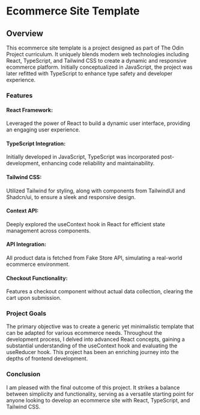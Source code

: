 
# Ecommerce Site Template

<h2>Overview</h2>
This ecommerce site template is a project designed as part of The Odin Project curriculum. It uniquely blends modern web technologies including React, TypeScript, and Tailwind CSS to create a dynamic and responsive ecommerce platform. Initially conceptualized in JavaScript, the project was later refitted with TypeScript to enhance type safety and developer experience.

<h3>Features</h3>

<h4>React Framework:</h4>Leveraged the power of React to build a dynamic user interface, providing an engaging user experience.

<h4>TypeScript Integration:</h4> Initially developed in JavaScript, TypeScript was incorporated post-development, enhancing code reliability and maintainability.

<h4>Tailwind CSS:</h4> Utilized Tailwind for styling, along with components from TailwindUI and Shadcn/ui, to ensure a sleek and responsive design.

<h4>Context API:</h4> Deeply explored the useContext hook in React for efficient state management across components.

<h4>API Integration:</h4> All product data is fetched from Fake Store API, simulating a real-world ecommerce environment.

<h4>Checkout Functionality:</h4> Features a checkout component without actual data collection, clearing the cart upon submission.

<h3>Project Goals</h3>

The primary objective was to create a generic yet minimalistic template that can be adapted for various ecommerce needs. Throughout the development process, I delved into advanced React concepts, gaining a substantial understanding of the useContext hook and evaluating the useReducer hook. This project has been an enriching journey into the depths of frontend development.

<h3>Conclusion</h3>

I am pleased with the final outcome of this project. It strikes a balance between simplicity and functionality, serving as a versatile starting point for anyone looking to develop an ecommerce site with React, TypeScript, and Tailwind CSS.
